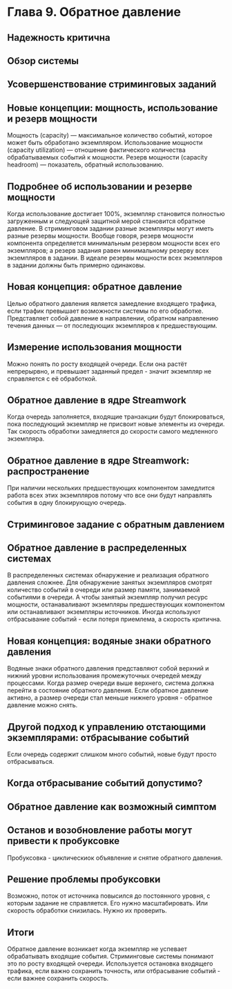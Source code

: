 # Глава 9. Обратное давление
## Надежность критична
## Обзор системы
## Усовершенствование стриминговых заданий
## Новые концепции: мощность, использование и резерв мощности
Мощность (capacity) — максимальное количество событий, которое может быть обработано экземпляром.
Использование мощности (capacity utilization) — отношение фактического количества обрабатываемых событий к мощности.
Резерв мощности (capacity headroom) — показатель, обратный использованию.
## Подробнее об использовании и резерве мощности
Когда использование достигает 100%, экземпляр становится полностью загруженным и следующей защитной мерой становится обратное давление.
В стриминговом задании разные экземпляры могут иметь разные резервы мощности. Вообще говоря, резерв мощности компонента определяется минимальным резервом мощности всех его экземпляров; а резерв задания равен минимальному резерву всех экземпляров в задании. В идеале резервы мощности всех экземпляров в задании должны быть примерно одинаковы.
## Новая концепция: обратное давление
Целью обратного давления является замедление входящего трафика, если трафик превышает возможности системы по его обработке. Представляет собой давление в направлении, обратном направлению течения данных — от последующих экземпляров к предшествующим.
## Измерение использования мощности
Можно понять по росту входящей очереди. Если она растёт непрерырвно, и превышает заданный предел - значит экземпляр не справляется с её обработкой.
## Обратное давление в ядре Streamwork
Когда очередь заполняется, входящие транзакции будут блокироваться, пока последующий экземпляр не присвоит новые элементы из очереди. Так скорость обработки замедляется до скорости самого медленного экземпляра.
## Обратное давление в ядре Streamwork: распространение
При наличии нескольких предшествующих компонентом замедлится работа всех этих экземпляров потому что все они будут направлять события в одну блокирующую очередь.
## Стриминговое задание с обратным давлением
## Обратное давление в распределенных системах
В распределенных системах обнаружение и реализация обратного давления сложнее. Для обнаружение занятых экземпляров смотрят количество событий в очереди или размер памяти, занимаемой событиями в очереди. А чтобы занятый экземпляр получил ресурс мощности, останаваливают экземпляры предшествующих компонентом или останавливают экземпляры источников. Иногда используют отбрасывание событий - если потеря приемлема, а скорость критична.
## Новая концепция: водяные знаки обратного давления
Водяные знаки обратного давления представляют собой верхний и нижний уровни использования промежуточных очередей между процессами. Когда размер очереди выше верхнего, система должна перейти в состояние обратного давления. Если обратное давление активно, а размер очереди стал меньше нижнего уровня - обратное давление можно снять.
## Другой подход к управлению отстающими экземплярами: отбрасывание событий
Если очередь содержит слишком много событий, новые будут просто отбрасываться.
## Когда отбрасывание событий допустимо?
## Обратное давление как возможный симптом
## Останов и возобновление работы могут привести к пробуксовке
Пробуксовка - циклическиок объявление и снятие обратного давления.
## Решение проблемы пробуксовки
Возможно, поток от источника повысился до постоянного уровня, с которым задание не справляется. Его нужно масштабировать. Или скорость обработки снизилась. Нужно их проверить.
## Итоги
Обратное давление возникает когда экземпляр не успевает обрабатывать входящие события. Стриминговые системы понимают это по росту входящей очереди. Используется остановка входящего трафика, если важно сохранить точность, или отбрасывание событий - если важнее сохранить скорость.